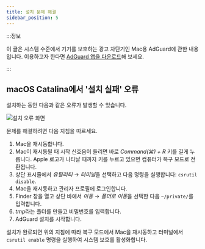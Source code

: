 ```yaml
---
title: 설치 문제 해결
sidebar_position: 5
---
```


:::정보

이 글은 시스템 수준에서 기기를 보호하는 광고 차단기인 Mac용 AdGuard에 관한 내용입니다. 이용하고자 한다면 [AdGuard 앱을 다운로드](https://agrd.io/download-kb-adblock)해 보세요.

:::

## macOS Catalina에서 '설치 실패' 오류

설치하는 동안 다음과 같은 오류가 발생할 수 있습니다.

![설치 오류 화면](https://cdn.adtidy.org/content/kb/ad_blocker/mac/macerrorscreenEN.jpg)

문제를 해결하려면 다음 지침을 따르세요.

1. Mac을 재시동합니다.
2. Mac이 재시동될 때 시작 신호음이 들리면 바로 *Command(⌘) + R* 키를 길게 누릅니다. Apple 로고가 나타날 때까지 키를 누르고 있으면 컴퓨터가 복구 모드로 전환됩니다.
3. 상단 표시줄에서 *유틸리티* → *터미널*을 선택하고 다음 명령을 실행합니다: `csrutil disable`.
4. Mac을 재시동하고 관리자 프로필에 로그인합니다.
5. Finder 창을 열고 상단 바에서 *이동* → *폴더로 이동*을 선택한 다음 `~/private/`를 입력합니다.
6. *tmp*라는 폴더를 만들고 비밀번호를 입력합니다.
7. AdGuard 설치를 시작합니다.

설치가 완료되면 위의 지침에 따라 복구 모드에서 Mac을 재시동하고 터미널에서 `csrutil enable` 명령을 실행하여 시스템 보호를 활성화합니다.
